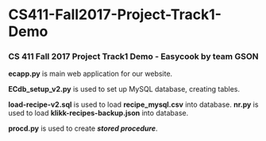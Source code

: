 # CS411-Fall2017-Project-Track1-Demo
### CS 411 Fall 2017 Project Track1 Demo - Easycook by team GSON

__ecapp.py__ is main web application for our website.

__ECdb_setup_v2.py__ is used to set up MySQL database, creating tables.

__load-recipe-v2.sql__ is used to load __recipe_mysql.csv__ into database.
__nr.py__ is used to load __klikk-recipes-backup.json__ into database.

__procd.py__ is used to create __*stored procedure*__.
